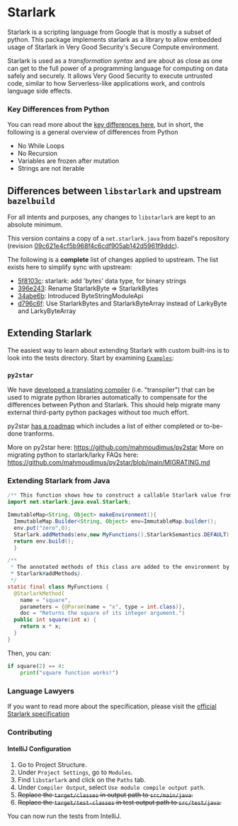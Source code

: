 # Starlark

Starlark is a scripting language from Google that is mostly a subset of python. This package implements starlark as a 
library to allow embedded usage of Starlark in Very Good Security's Secure Compute environment.

Starlark is used as a _transformation syntax_ and are about as close as one can get to the full power of a programming language for computing on data safely and securely. 
It allows Very Good Security to execute untrusted code, similar to how Serverless-like applications work, and controls language side effects.

### Key Differences from Python

You can read more about the [key differences here](https://docs.bazel.build/versions/master/skylark/language.html#differences-with-python), but in short, the following is a general overview of differences from Python 

- No While Loops
- No Recursion
- Variables are frozen after mutation
- Strings are not iterable

## Differences between `libstarlark` and upstream `bazelbuild` 

For all intents and purposes, any changes to `libstarlark` are kept to an absolute minimum.

This version contains a copy of a `net.starlark.java` from bazel's repository (revision [09c621e4cf5b968f4c6cdf905ab142d5961f9ddc](https://github.com/bazelbuild/bazel/tree/09c621e4cf5b968f4c6cdf905ab142d5961f9ddc)).

The following is a **complete** list of changes applied to upstream.  The list exists here to simplify sync with upstream:

- [5f8103c](https://github.com/verygoodsecurity/starlarky/commit/5f8103c22e40ec33c92d5846ec2849eb481a0e2b): starlark: add 'bytes' data type, for binary strings
- [396e243](https://github.com/verygoodsecurity/starlarky/commit/5f8103c22e40ec33c92d5846ec2849eb481a0e2b): Rename StarlarkByte => StarlarkBytes
- [34abe6b](https://github.com/verygoodsecurity/starlarky/commit/34abe6bd9c00101b690feba7da0a20b0bb80644f): Introduced ByteStringModuleApi
- [d796c6f](https://github.com/verygoodsecurity/starlarky/commit/d796c6f6779b6541fc859ae699f91afa783b355a): Use StarlarkBytes and StarlarkByteArray instead of LarkyByte and LarkyByteArray
  
## Extending Starlark

The easiest way to learn about extending Starlark with custom built-ins is to look into the tests directory. 
Start by examining [`Examples`](https://github.com/verygoodsecurity/starlarky/tree/master/libstarlark/src/test/java/net/starlark/java/eval/Examples.java):

### `py2star`

We have [developed a translating compiler](https://github.com/mahmoudimus/py2star) (i.e. "transpiler") that can be used to migrate python libraries automatically to compensate  for the differences between Python and Starlark. This should help migrate many external third-party python packages without too much effort.

py2star [has a roadmap](https://github.com/mahmoudimus/py2star/blob/main/ROADMAP.md) which includes a list of either completed or to-be-done tranforms.

More on py2star here: https://github.com/mahmoudimus/py2star
More on migrating python to starlark/larky FAQs here: https://github.com/mahmoudimus/py2star/blob/main/MIGRATING.md

### Extending Starlark from Java

```java
/** This function shows how to construct a callable Starlark value from a Java method. */
import net.starlark.java.eval.Starlark;

ImmutableMap<String, Object> makeEnvironment(){
  ImmutableMap.Builder<String, Object> env=ImmutableMap.builder();
  env.put("zero",0);
  Starlark.addMethods(env,new MyFunctions(),StarlarkSemantics.DEFAULT); // adds 'square'
  return env.build();
  }

/**
 * The annotated methods of this class are added to the environment by {@link
 * Starlark#addMethods}.
 */
static final class MyFunctions {
  @StarlarkMethod(
    name = "square",
    parameters = {@Param(name = "x", type = int.class)},
    doc = "Returns the square of its integer argument.")
  public int square(int x) {
    return x * x;
  }
}
```

Then, you can:

```python
if square(2) == 4:
    print("square function works!") 
```

### Language Lawyers

If you want to read more about the specification, please visit the [official Starlark specification](https://github.com/bazelbuild/starlark/blob/master/spec.md)

### Contributing

#### IntelliJ Configuration

1. Go to Project Structure.
1. Under `Project Settings`, go to `Modules`.
1. Find `libstarlark` and click on the `Paths` tab.
1. Under `Compiler Output`, select `Use module compile output path`.
1. ~~Replace the `target/classes` in output path to `src/main/java`.~~
1. ~~Replace the `target/test-classes` in test output path  to `src/test/java`.~~

You can now run the tests from IntelliJ.